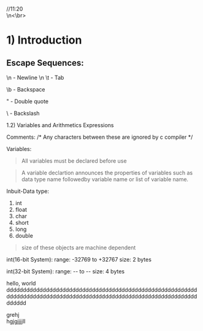 //11:20
<br>\n<\br>

# 1) Introduction

## Escape Sequences:

\n - Newline \n
\t - Tab

\b - Backspace

\" - Double quote

\\ - Backslash


1.2) Variables and Arithmetics Expressions

Comments:
/* Any characters between these are ignored by c compiler */

Variables:

> All variables must be declared before use

> A variable declartion announces the properties of variables such as data type name followedby variable name or
list of variable name.

Inbuit-Data type:
1) int
2) float
3) char
4) short
5) long
6) double

> size of these objects are machine dependent 

int(16-bit System):
range: -32769 to +32767
size: 2 bytes

int(32-bit System):
range: -- to -- 
size: 4 bytes

hello, world dddddddddddddddddddddddddddddddddddddddddddddddddddddddddddddddddddddddddddddddddddddddddddddddddddddddddddddddddddddddddd

grehj<br>hgjgjjjjll








